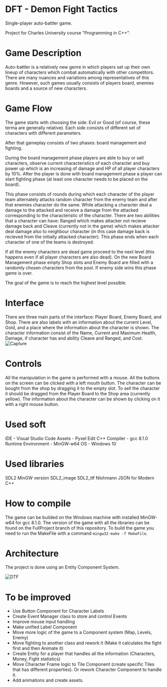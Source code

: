 # DFT - Demon Fight Tactics
Single-player auto-battler game.

Project for Charles University course "Programming in C++".

# Game Description
Auto-battler is a relatively new genre in which players set up their own lineup of characters which combat automatically with other competitors. 
There are many nuances and variations among representatives of this genre.
However, such games usually consists of players board, enemies boards and a source of new characters.

# Game Flow
The game starts with choosing the side: Evil or Good (of course, these terma are generally relative). Each side consists of different set of characters with different parameters.

After that gameplay consists of two phases: board management and fighting. 

During the board management phase players are able to buy or sell characters, observe current characteristics of each character and buy power up which is an increasing of damage and HP of all player characters by 10%. After the player is done with board management phase a player can start fighting phase (at least one character needs to be placed on the board). 

This phase consists of rounds during which each character of the player team alternately attacks random character from the enemy team and after that enemies character do the same. While attacking a character deal a damage to the attacked and receive a damage from the attacked corresponding to the characteristic of the character. There are two abilities that a character can have: Ranged which makes attacker not recieve damage back and Cleave (currently not in the game) which makes attacker deal damage also to neighbour character (in this case damage back is recieved from the initially attacked character). This phase ends when each character of one of the teams is destroyed. 

If all the enemy characters are dead game proceed to the next level (this happens even if all player characters are also dead). On the new Board Management phase empty Shop slots and Enemy Board are filled with a randomly chosen characters from the pool. If enemy side wins this phase game is over. 

The goal of the game is to reach the highest level possible.

# Interface
There are three main parts of the interface: Player Board, Enemy Board, and Shop. There are also labels with an information about the current Level, Gold, and a place where the information about the character is shown. The character information consist of the Name, Current and Maximum Health, Damage, if character has and ability Cleave and Ranged, and Cost. 
![Capture](https://user-images.githubusercontent.com/61264363/182048085-4cebe9c2-12b0-4051-b896-7afaa60acafa.PNG)

# Controls
All the manipulation in the game is performed with a mouse. All the buttons on the screen can be clicked with a left mouth button. The character can be bought from the shop by dragging it to the empty slot. To sell the character it should be dragged from the Player Board to the Shop area (currently yellow). The information about the character can be shown by clicking on it with a right mouse button.

# Used soft
IDE - Visual Studio Code
Assets - Pyxel Edit
C++ Compiler - gcc 8.1.0
Runtime Environment - MinGW-w64 
OS - Windows 10

# Used libraries
SDL2 MinGW version
SDL2_image
SDL2_ttf
Nlohmann JSON for Modern C++

# How to compile
The game can be builded on the Windows machine with installed MinGW-w64 for gcc 8.1.0. The version of the game with all the libraries can be found on the FullProject branch of this repository. To build the game you need to run the MakeFile with a command `mingw32-make -f MakeFile`.

# Architecture
The project is done using an Entity Component System.

![DTF](https://user-images.githubusercontent.com/61264363/182501022-ee38f4f6-3215-4ccd-bcb7-1747ef7a470b.png)


# To be improved
- Use Button Component for Character Labels 
- Create Event Manager class to store and control Events
- Improve mouse input handling
- Make unified Label Component
- Move more logic of the game to a Component system (Map, Levels, Enemy)
- Move fighting to another class and rework it (Make it calculates the fight first and then Animate it)
- Create Entity for a player that handles all the information (Characters, Money, Fight statistics)
- Move Character Frame logic to Tile Component (create specific Tiles that has different properties). Or rework Character Component to handle it.
- Add animations and create assets.
